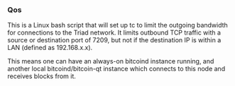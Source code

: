 ### Qos ###

This is a Linux bash script that will set up tc to limit the outgoing bandwidth for connections to the Triad network. It limits outbound TCP traffic with a source or destination port of 7209, but not if the destination IP is within a LAN (defined as 192.168.x.x).

This means one can have an always-on bitcoind instance running, and another local bitcoind/bitcoin-qt instance which connects to this node and receives blocks from it.
